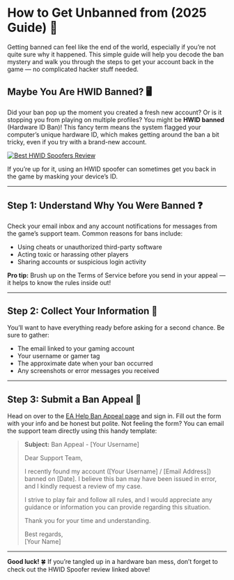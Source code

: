<h1 id="how-to-get-unbanned-from-2025-guide-">How to Get Unbanned from  (2025 Guide) 🚀</h1>
<p>Getting banned can feel like the end of the world, especially if you’re not quite sure why it happened. This simple guide will help you decode the ban mystery and walk you through the steps to get your account back in the game — no complicated hacker stuff needed.</p>
<h2 id="maybe-you-are-hwid-banned-">Maybe You Are HWID Banned? 🖥️</h2>
<p>Did your ban pop up the moment you created a fresh new account? Or is it stopping you from playing on multiple profiles? You might be <strong>HWID banned</strong> (Hardware ID Ban)! This fancy term means the system flagged your computer’s unique hardware ID, which makes getting around the ban a bit tricky, even if you try with a brand-new account.</p>
<p><a href="https://hwid-spoofer.mystrikingly.com/"><img src="https://img.shields.io/badge/Best%20HWID%20Spoofers-Read%20Review-brightgreen?style=for-the-badge&amp;logo=origin" alt="Best HWID Spoofers Review"></a></p>
<p>If you’re up for it, using an HWID spoofer can sometimes get you back in the game by masking your device’s ID.</p>
<hr>
<h2 id="step-1-understand-why-you-were-banned-">Step 1: Understand Why You Were Banned ❓</h2>
<p>Check your email inbox and any account notifications for messages from the game’s support team. Common reasons for bans include:</p>
<ul>
<li>Using cheats or unauthorized third-party software  </li>
<li>Acting toxic or harassing other players  </li>
<li>Sharing accounts or suspicious login activity  </li>
</ul>
<p><strong>Pro tip:</strong> Brush up on the Terms of Service before you send in your appeal — it helps to know the rules inside out!</p>
<hr>
<h2 id="step-2-collect-your-information-">Step 2: Collect Your Information 📝</h2>
<p>You’ll want to have everything ready before asking for a second chance. Be sure to gather:</p>
<ul>
<li>The email linked to your gaming account  </li>
<li>Your username or gamer tag  </li>
<li>The approximate date when your ban occurred  </li>
<li>Any screenshots or error messages you received  </li>
</ul>
<hr>
<h2 id="step-3-submit-a-ban-appeal-">Step 3: Submit a Ban Appeal 📧</h2>
<p>Head on over to the <a href="https://help.ea.com/en/help/account/information-about-banned-or-suspended-accounts/">EA Help Ban Appeal page</a> and sign in. Fill out the form with your info and be honest but polite. Not feeling the form? You can email the support team directly using this handy template:</p>
<blockquote>
<p><strong>Subject:</strong> Ban Appeal - [Your Username]  </p>
<p>Dear Support Team,  </p>
<p>I recently found my account ([Your Username] / [Email Address]) banned on [Date]. I believe this ban may have been issued in error, and I kindly request a review of my case.  </p>
<p>I strive to play fair and follow all rules, and I would appreciate any guidance or information you can provide regarding this situation.  </p>
<p>Thank you for your time and understanding.  </p>
<p>Best regards,<br>[Your Name]</p>
</blockquote>
<hr>
<p><strong>Good luck!</strong> 🍀 If you’re tangled up in a hardware ban mess, don’t forget to check out the HWID Spoofer review linked above!</p>
